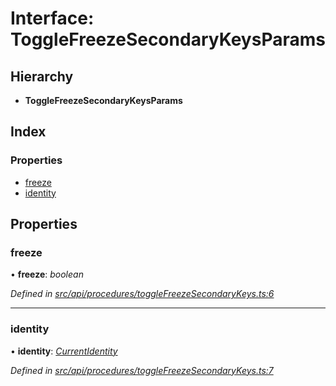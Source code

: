 # Interface: ToggleFreezeSecondaryKeysParams

## Hierarchy

* **ToggleFreezeSecondaryKeysParams**

## Index

### Properties

* [freeze](togglefreezesecondarykeysparams.md#freeze)
* [identity](togglefreezesecondarykeysparams.md#identity)

## Properties

###  freeze

• **freeze**: *boolean*

*Defined in [src/api/procedures/toggleFreezeSecondaryKeys.ts:6](https://github.com/PolymathNetwork/polymesh-sdk/blob/23062de4/src/api/procedures/toggleFreezeSecondaryKeys.ts#L6)*

___

###  identity

• **identity**: *[CurrentIdentity](../classes/currentidentity.md)*

*Defined in [src/api/procedures/toggleFreezeSecondaryKeys.ts:7](https://github.com/PolymathNetwork/polymesh-sdk/blob/23062de4/src/api/procedures/toggleFreezeSecondaryKeys.ts#L7)*
